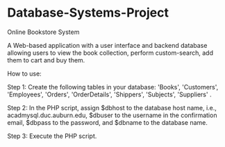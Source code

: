 # Database-Systems-Project
Online Bookstore System

A Web-based application with a user interface and backend database allowing users to view the book collection, perform custom-search, add them to cart and buy them.

How to use:

Step 1: Create the following tables in your database: 
'Books', 'Customers', 'Employees', 'Orders', 'OrderDetails', 'Shippers', 'Subjects', 'Suppliers' .

Step 2: In the PHP script, assign $dbhost to the database host name, i.e., acadmysql.duc.auburn.edu, $dbuser to the username in the confirmation email, $dbpass to the password, and $dbname to the database name.

Step 3: Execute the PHP script.

